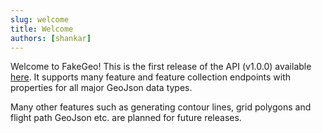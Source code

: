 ```yaml
---
slug: welcome
title: Welcome
authors: [shankar]
---
```


<!-- truncate -->

Welcome to FakeGeo! This is the first release of the API (v1.0.0) available [here](./../api). It supports many feature and feature collection endpoints with properties for all major GeoJson data types. 

Many other features such as generating contour lines, grid polygons and flight path GeoJson
etc. are planned for future releases.

 <!-- @TODO - Uncomment this if/when api is made public on github -->
<!-- If you have suggestions for new features, improvements or bugs to report please [create a new issue](https://github.com/fakegeo) in our GitHub repo. -->